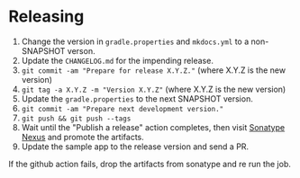 Releasing
=========

 1. Change the version in `gradle.properties` and `mkdocs.yml` to a non-SNAPSHOT verson.
 2. Update the `CHANGELOG.md` for the impending release.
 3. `git commit -am "Prepare for release X.Y.Z."` (where X.Y.Z is the new version)
 4. `git tag -a X.Y.Z -m "Version X.Y.Z"` (where X.Y.Z is the new version)
 5. Update the `gradle.properties` to the next SNAPSHOT version.
 6. `git commit -am "Prepare next development version."`
 7. `git push && git push --tags`
 8. Wait until the "Publish a release" action completes, then visit [Sonatype Nexus](https://oss.sonatype.org/) and promote the artifacts.
 9. Update the sample app to the release version and send a PR.
 
If the github action fails, drop the artifacts from sonatype and re run the job.
